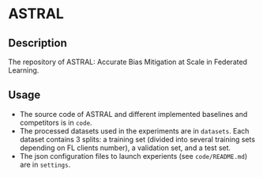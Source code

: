 # ASTRAL

## Description

The repository of ASTRAL: Accurate Bias Mitigation at Scale in Federated Learning.

## Usage
- The source code of ASTRAL and different implemented baselines and competitors is in ```code```.
- The processed datasets used in the experiments are in ```datasets```. Each dataset contains 3 splits: a training set (divided into several training sets depending on FL clients number), a validation set, and a test set.
- The json configuration files to launch experients (see ```code/README.md```) are in ```settings```.

